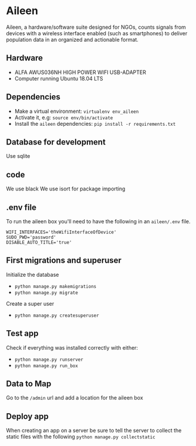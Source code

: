 # Aileen
Aileen, a hardware/software suite designed for NGOs, counts signals from devices with a wireless interface enabled (such as smartphones) to deliver population data in an organized and actionable format.

## Hardware
* ALFA AWUS036NH HIGH POWER WIFI USB-ADAPTER
* Computer running Ubuntu 18.04 LTS

## Dependencies
* Make a virtual environment: `virtualenv env_aileen`
* Activate it, e.g: `source env/bin/activate`
* Install the `aileen` dependencies:
  `pip install -r requirements.txt`

## Database for development
Use sqlite

## code
We use black
We use isort for package importing

## .env file
To run the aileen box you'll need to have the following in an `aileen/.env` file.
```
WIFI_INTERFACES='theWifiInterfaceOfDevice'
SUDO_PWD='password'
DISABLE_AUTO_TITLE='true'
```

## First migrations and superuser
Initialize the database

  * `python manage.py makemigrations`
  * `python manage.py migrate`


Create a super user
  * `python manage.py createsuperuser`

## Test app
Check if everything was installed correctly with either:

* `python manage.py runserver`
* `python manage.py run_box`

## Data to Map
Go to the `/admin` url and add a location for the aileen box

## Deploy app
When creating an app on a server be sure to tell the server to collect the static files with the following
`python manage.py collectstatic`
